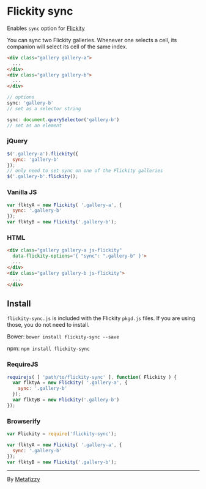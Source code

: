 # Flickity sync

Enables `sync` option for [Flickity](http://flickity.metafizzy.co/)

You can sync two Flickity galleries. Whenever one selects a cell, its companion will select its cell of the same index.

``` html
<div class="gallery gallery-a">
  ...
</div>
<div class="gallery gallery-b">
  ...
</div>
```

``` js
// options
sync: 'gallery-b'
// set as a selector string

sync: document.querySelector('gallery-b')
// set as an element
```

### jQuery

``` js
$('.gallery-a').flickity({
  sync: 'gallery-b'
});
// only need to set sync on one of the Flickity galleries
$('.gallery-b'.flickity();
```

### Vanilla JS

``` js
var flktyA = new Flickity( '.gallery-a', {
  sync: '.gallery-b'
});
var flktyB = new Flickity('.gallery-b');
```

### HTML

``` html
<div class="gallery gallery-a js-flickity"
  data-flickity-options='{ "sync": ".gallery-b" }'>
  ...
</div>
<div class="gallery gallery-b js-flickity">
  ...
</div>
```

## Install

`flickity-sync.js` is included with the Flickity `pkgd.js` files. If you are using those, you do not need to install.

Bower: `bower install flickity-sync --save`

npm: `npm install flickity-sync`

### RequireJS

``` js
requirejs( [ 'path/to/flickity-sync' ], function( Flickity ) {
  var flktyA = new Flickity( '.gallery-a', {
    sync: '.gallery-b'
  });
  var flktyB = new Flickity('.gallery-b')
});
```

### Browserify

``` js
var Flickity = require('flickity-sync');

var flktyA = new Flickity( '.gallery-a', {
  sync: '.gallery-b'
});
var flktyB = new Flickity('.gallery-b');
```

---

By [Metafizzy](http://metafizzy.co)
